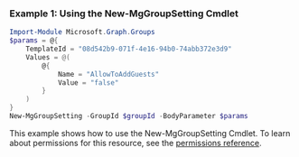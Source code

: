 ### Example 1: Using the New-MgGroupSetting Cmdlet
```powershell
Import-Module Microsoft.Graph.Groups
$params = @{
	TemplateId = "08d542b9-071f-4e16-94b0-74abb372e3d9"
	Values = @(
		@{
			Name = "AllowToAddGuests"
			Value = "false"
		}
	)
}
New-MgGroupSetting -GroupId $groupId -BodyParameter $params
```
This example shows how to use the New-MgGroupSetting Cmdlet.
To learn about permissions for this resource, see the [permissions reference](/graph/permissions-reference).
